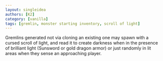 ```yaml
---
layout: singleidea
authors: [K2]
category: [vanilla]
tags: [gremlin, monster starting inventory, scroll of light]
---
```

Gremlins generated not via cloning an existing one may spawn with a cursed
scroll of light, and read it to create darkness when in the presence of
brilliant light (Sunsword or gold dragon armor) or just randomly in lit areas
when they sense an approaching player.
